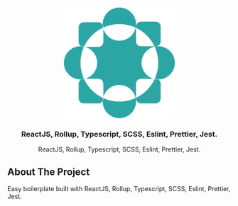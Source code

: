 <!-- PROJECT LOGO -->
<br />
<p align="center">
  <a href="https://github.com/TheBous">
    <img src="assets/reactssup.png" alt="Logo" width="250" height="250">
  </a>
  <h3 align="center">ReactJS, Rollup, Typescript, SCSS, Eslint, Prettier, Jest.</h3>
  <p align="center">
    ReactJS, Rollup, Typescript, SCSS, Eslint, Prettier, Jest.
  </p>
</p>

## About The Project

Easy boilerplate built with ReactJS, Rollup, Typescript, SCSS, Eslint, Prettier, Jest.